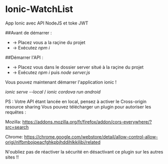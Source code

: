 # Ionic-WatchList
App Ionic avec API NodeJS et toke JWT

##Avant de démarrer : 
  * -> Placez vous a la raçine du projet
  * -> Exécutez *npm i*

##Démarrer l'API :
  * -> Placez vous dans le dossier server situé à la raçine du projet
  * -> Exécutez *npm i* puis *node server.js*

Vous pouvez maintenant démarrer l'application ionic !

*ionic serve --local* / *ionic cordova run android*

PS : Votre API étant lancée en local, pensez à activer le Cross-origin resource sharing
Vous pouvez télécharger un plugin pour autoriser les requêtes :

Mozilla: https://addons.mozilla.org/fr/firefox/addon/cors-everywhere/?src=search

Chrome: https://chrome.google.com/webstore/detail/allow-control-allow-origi/nlfbmbojpeacfghkpbjhddihlkkiljbi/related

N'oubliez pas de réactiver la sécurité en désactivant ce plugin sur les autres sites !!
